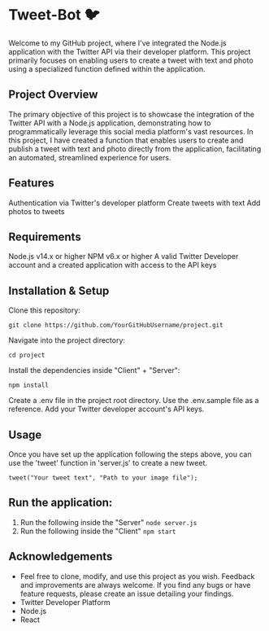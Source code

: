 # Tweet-Bot 🐦

Welcome to my GitHub project, where I've integrated the Node.js application with the Twitter API via their developer platform. This project primarily focuses on enabling users to create a tweet with text and photo using a specialized function defined within the application.

## Project Overview

The primary objective of this project is to showcase the integration of the Twitter API with a Node.js application, demonstrating how to programmatically leverage this social media platform's vast resources. In this project, I have created a function that enables users to create and publish a tweet with text and photo directly from the application, facilitating an automated, streamlined experience for users.

## Features

Authentication via Twitter's developer platform
Create tweets with text
Add photos to tweets

## Requirements 

Node.js v14.x or higher
NPM v6.x or higher
A valid Twitter Developer account and a created application with access to the API keys

## Installation & Setup

Clone this repository:

`git clone https://github.com/YourGitHubUsername/project.git`

Navigate into the project directory:

`cd project`

Install the dependencies inside "Client" + "Server":

`npm install`

Create a .env file in the project root directory. Use the .env.sample file as a reference.
Add your Twitter developer account's API keys.

## Usage

Once you have set up the application following the steps above, you can use the 'tweet' function in 'server.js' to create a new tweet.

`tweet("Your tweet text", "Path to your image file");`

## Run the application:

1. Run the following inside the "Server" `node server.js`
2. Run the following inside the "Client" `npm start`

## Acknowledgements

- Feel free to clone, modify, and use this project as you wish.
  Feedback and improvements are always welcome. If you find any bugs or have feature requests, please create an issue detailing your findings.
- Twitter Developer Platform
- Node.js
- React
